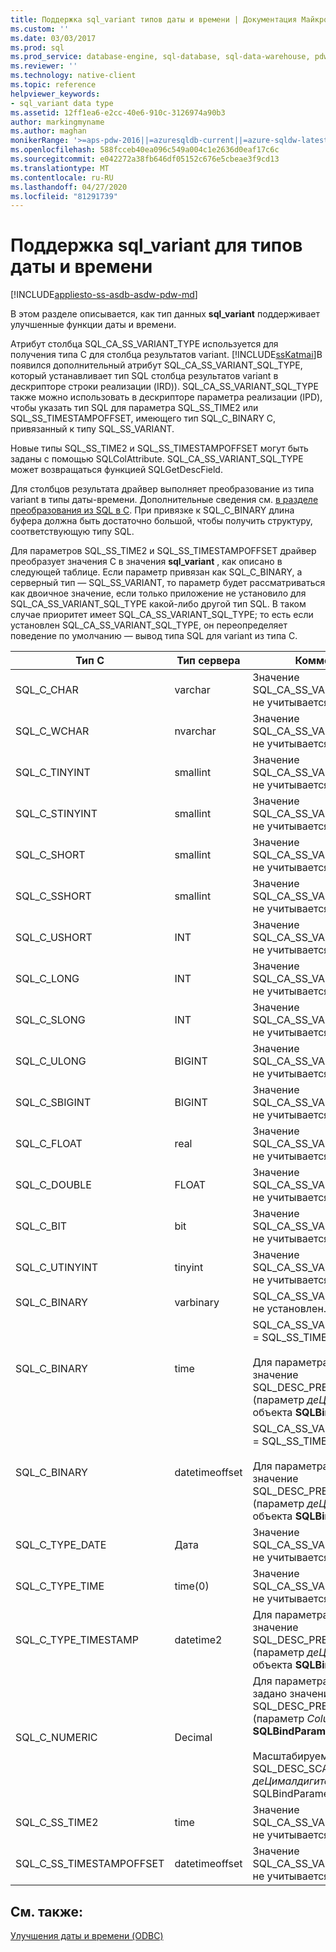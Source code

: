 ```yaml
---
title: Поддержка sql_variant типов даты и времени | Документация Майкрософт
ms.custom: ''
ms.date: 03/03/2017
ms.prod: sql
ms.prod_service: database-engine, sql-database, sql-data-warehouse, pdw
ms.reviewer: ''
ms.technology: native-client
ms.topic: reference
helpviewer_keywords:
- sql_variant data type
ms.assetid: 12ff1ea6-e2cc-40e6-910c-3126974a90b3
author: markingmyname
ms.author: maghan
monikerRange: '>=aps-pdw-2016||=azuresqldb-current||=azure-sqldw-latest||>=sql-server-2016||=sqlallproducts-allversions||>=sql-server-linux-2017||=azuresqldb-mi-current'
ms.openlocfilehash: 588fcceb40ea096c549a004c1e2636d0eaf17c6c
ms.sourcegitcommit: e042272a38fb646df05152c676e5cbeae3f9cd13
ms.translationtype: MT
ms.contentlocale: ru-RU
ms.lasthandoff: 04/27/2020
ms.locfileid: "81291739"
---
```

# <a name="sql_variant-support-for-date-and-time-types"></a>Поддержка sql_variant для типов даты и времени
[!INCLUDE[appliesto-ss-asdb-asdw-pdw-md](../../includes/appliesto-ss-asdb-asdw-pdw-md.md)]

  В этом разделе описывается, как тип данных **sql_variant** поддерживает улучшенные функции даты и времени.  
  
 Атрибут столбца SQL_CA_SS_VARIANT_TYPE используется для получения типа C для столбца результатов variant. [!INCLUDE[ssKatmai](../../includes/sskatmai-md.md)]В  появился дополнительный атрибут SQL_CA_SS_VARIANT_SQL_TYPE, который устанавливает тип SQL столбца результатов variant в дескрипторе строки реализации (IRD)). SQL_CA_SS_VARIANT_SQL_TYPE также можно использовать в дескрипторе параметра реализации (IPD), чтобы указать тип SQL для параметра SQL_SS_TIME2 или SQL_SS_TIMESTAMPOFFSET, имеющего тип SQL_C_BINARY C, привязанный к типу SQL_SS_VARIANT.  
  
 Новые типы SQL_SS_TIME2 и SQL_SS_TIMESTAMPOFFSET могут быть заданы с помощью SQLColAttribute. SQL_CA_SS_VARIANT_SQL_TYPE может возвращаться функцией SQLGetDescField.  
  
 Для столбцов результата драйвер выполняет преобразование из типа variant в типы даты-времени. Дополнительные сведения см. [в разделе преобразования из SQL в C](../../relational-databases/native-client-odbc-date-time/datetime-data-type-conversions-from-sql-to-c.md). При привязке к SQL_C_BINARY длина буфера должна быть достаточно большой, чтобы получить структуру, соответствующую типу SQL.  
  
 Для параметров SQL_SS_TIME2 и SQL_SS_TIMESTAMPOFFSET драйвер преобразует значения C в значения **sql_variant** , как описано в следующей таблице. Если параметр привязан как SQL_C_BINARY, а серверный тип — SQL_SS_VARIANT, то параметр будет рассматриваться как двоичное значение, если только приложение не установило для SQL_CA_SS_VARIANT_SQL_TYPE какой-либо другой тип SQL. В таком случае приоритет имеет SQL_CA_SS_VARIANT_SQL_TYPE; то есть если установлен SQL_CA_SS_VARIANT_SQL_TYPE, он переопределяет поведение по умолчанию — вывод типа SQL для variant из типа C.  
  
|Тип C|Тип сервера|Комментарии|  
|------------|-----------------|--------------|  
|SQL_C_CHAR|varchar|Значение SQL_CA_SS_VARIANT_SQL_TYPE не учитывается.|  
|SQL_C_WCHAR|nvarchar|Значение SQL_CA_SS_VARIANT_SQL_TYPE не учитывается.|  
|SQL_C_TINYINT|smallint|Значение SQL_CA_SS_VARIANT_SQL_TYPE не учитывается.|  
|SQL_C_STINYINT|smallint|Значение SQL_CA_SS_VARIANT_SQL_TYPE не учитывается.|  
|SQL_C_SHORT|smallint|Значение SQL_CA_SS_VARIANT_SQL_TYPE не учитывается.|  
|SQL_C_SSHORT|smallint|Значение SQL_CA_SS_VARIANT_SQL_TYPE не учитывается.|  
|SQL_C_USHORT|INT|Значение SQL_CA_SS_VARIANT_SQL_TYPE не учитывается.|  
|SQL_C_LONG|INT|Значение SQL_CA_SS_VARIANT_SQL_TYPE не учитывается.|  
|SQL_C_SLONG|INT|Значение SQL_CA_SS_VARIANT_SQL_TYPE не учитывается.|  
|SQL_C_ULONG|BIGINT|Значение SQL_CA_SS_VARIANT_SQL_TYPE не учитывается.|  
|SQL_C_SBIGINT|BIGINT|Значение SQL_CA_SS_VARIANT_SQL_TYPE не учитывается.|  
|SQL_C_FLOAT|real|Значение SQL_CA_SS_VARIANT_SQL_TYPE не учитывается.|  
|SQL_C_DOUBLE|FLOAT|Значение SQL_CA_SS_VARIANT_SQL_TYPE не учитывается.|  
|SQL_C_BIT|bit|Значение SQL_CA_SS_VARIANT_SQL_TYPE не учитывается.|  
|SQL_C_UTINYINT|tinyint|Значение SQL_CA_SS_VARIANT_SQL_TYPE не учитывается.|  
|SQL_C_BINARY|varbinary|SQL_CA_SS_VARIANT_SQL_TYPE не установлен.|  
|SQL_C_BINARY|time|SQL_CA_SS_VARIANT_SQL_TYPE = SQL_SS_TIME2<br /><br /> Для параметра Scale задано значение SQL_DESC_PRECISION (параметр *деЦималдигитс* объекта **SQLBindParameter**).|  
|SQL_C_BINARY|datetimeoffset|SQL_CA_SS_VARIANT_SQL_TYPE = SQL_SS_TIMESTAMPOFFSET<br /><br /> Для параметра Scale задано значение SQL_DESC_PRECISION (параметр *деЦималдигитс* объекта **SQLBindParameter**).|  
|SQL_C_TYPE_DATE|Дата|Значение SQL_CA_SS_VARIANT_SQL_TYPE не учитывается.|  
|SQL_C_TYPE_TIME|time(0)|Значение SQL_CA_SS_VARIANT_SQL_TYPE не учитывается.|  
|SQL_C_TYPE_TIMESTAMP|datetime2|Для параметра Scale задано значение SQL_DESC_PRECISION (параметр *деЦималдигитс* объекта **SQLBindParameter**).|  
|SQL_C_NUMERIC|Decimal|Для параметра Precision задано значение SQL_DESC_PRECISION (параметр *ColumnSize* объекта **SQLBindParameter**).<br /><br /> Масштабируемый набор на SQL_DESC_SCALE (параметр *деЦималдигитс* параметра SQLBindParameter).|  
|SQL_C_SS_TIME2|time|Значение SQL_CA_SS_VARIANT_SQL_TYPE не учитывается.|  
|SQL_C_SS_TIMESTAMPOFFSET|datetimeoffset|Значение SQL_CA_SS_VARIANT_SQL_TYPE не учитывается.|  
  
## <a name="see-also"></a>См. также:  
 [Улучшения даты и времени &#40;ODBC&#41;](../../relational-databases/native-client-odbc-date-time/date-and-time-improvements-odbc.md)  
  
  
